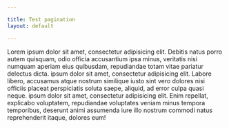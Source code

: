 ```yaml
---

title: Test pagination
layout: default

---
```


Lorem ipsum dolor sit amet, consectetur adipisicing elit. Debitis natus porro autem quisquam, odio officia accusantium ipsa minus, veritatis nisi numquam aperiam eius quibusdam, repudiandae totam vitae pariatur delectus dicta. ipsum dolor sit amet, consectetur adipisicing elit. Labore libero, accusamus atque nostrum similique iusto sint vero dolores nisi officiis placeat perspiciatis soluta saepe, aliquid, ad error culpa quasi neque. ipsum dolor sit amet, consectetur adipisicing elit. Enim repellat, explicabo voluptatem, repudiandae voluptates veniam minus tempora temporibus, deserunt animi assumenda iure illo nostrum commodi natus reprehenderit itaque, dolores eum!